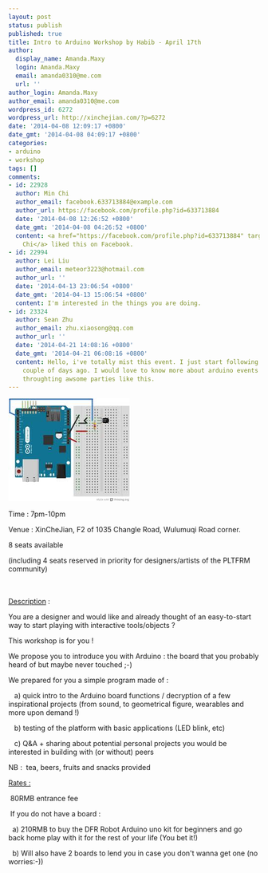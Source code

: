 ```yaml
---
layout: post
status: publish
published: true
title: Intro to Arduino Workshop by Habib - April 17th
author:
  display_name: Amanda.Maxy
  login: Amanda.Maxy
  email: amanda0310@me.com
  url: ''
author_login: Amanda.Maxy
author_email: amanda0310@me.com
wordpress_id: 6272
wordpress_url: http://xinchejian.com/?p=6272
date: '2014-04-08 12:09:17 +0800'
date_gmt: '2014-04-08 04:09:17 +0800'
categories:
- arduino
- workshop
tags: []
comments:
- id: 22928
  author: Min Chi
  author_email: facebook.633713884@example.com
  author_url: https://facebook.com/profile.php?id=633713884
  date: '2014-04-08 12:26:52 +0800'
  date_gmt: '2014-04-08 04:26:52 +0800'
  content: <a href="https://facebook.com/profile.php?id=633713884" target="_blank">Min
    Chi</a> liked this on Facebook.
- id: 22994
  author: Lei Liu
  author_email: meteor3223@hotmail.com
  author_url: ''
  date: '2014-04-13 23:06:54 +0800'
  date_gmt: '2014-04-13 15:06:54 +0800'
  content: I'm interested in the things you are doing.
- id: 23324
  author: Sean Zhu
  author_email: zhu.xiaosong@qq.com
  author_url: ''
  date: '2014-04-21 14:08:16 +0800'
  date_gmt: '2014-04-21 06:08:16 +0800'
  content: Hello, i've totally mist this event. I just start following Xinchejian
    couple of days ago. I would love to know more about arduino events if you keep
    throughting awsome parties like this.
---
```

<p><!--:en-->
<div dir="ltr">
<div>
<div><a href="/uploads/2014/04/images.jpg"><img class="aligncenter size-full wp-image-6273" alt="images" src="/uploads/2014/04/images.jpg" width="243" height="207" /></a></div></p>
<div>Time&nbsp;:&nbsp;7pm-10pm</div></p>
<div>Venue&nbsp;: XinCheJian, F2 of 1035 Changle Road, Wulumuqi Road corner.</div></p>
<div>
<div>8 seats available</div></p>
<div>(including 4 seats reserved in priority for designers/artists of the PLTFRM community)</div><br />
</div><br />
</div></p>
<div><span style="text-decoration: underline;">Description</span>&nbsp;:</div></p>
<div>You are a designer and would like and already thought of an easy-to-start way to start playing with interactive tools/objects ?</div></p>
<div>This workshop&nbsp;is&nbsp;for you !</div></p>
<div>We propose you to introduce you with Arduino : the board that you probably heard of but maybe never touched ;-)</div></p>
<div>We prepared for you a simple program made of :</div></p>
<div>&nbsp;&nbsp; a) quick intro to the Arduino board functions&nbsp;/ decryption of a few inspirational projects (from sound, to geometrical figure, wearables and more upon demand !)</div></p>
<div>&nbsp;&nbsp; b) testing of the platform with basic applications (LED blink, etc)</div></p>
<div>&nbsp;&nbsp; c)&nbsp;Q&amp;A + sharing about potential personal projects you would be interested in building with (or without) peers</div></p>
<div>NB : &nbsp;tea, beers, fruits and snacks provided</div></p>
<div></div></p>
<div><span style="text-decoration: underline;">Rates :</span></div></p>
<div>&nbsp;80RMB entrance fee</div></p>
<div>&nbsp;If you do not have a board :</div></p>
<div>&nbsp; a) 210RMB to buy the DFR Robot Arduino uno kit for beginners and go back home play with it for the rest of your life (You bet it!)</div></p>
<div>&nbsp; b) Will also have&nbsp;2 boards to lend you in case you don't wanna get one (no worries:-))</div><br />
</div><!--:--></p>
